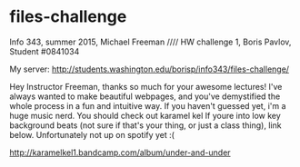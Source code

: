 # files-challenge
Info 343, summer 2015, Michael Freeman //// HW challenge 1, Boris Pavlov, Student #0841034

My server: http://students.washington.edu/borisp/info343/files-challenge/

Hey Instructor Freeman, thanks so much for your awesome lectures! I've always wanted to make beautiful webpages, and you've demystified the whole process in a fun and intuitive
way. If you haven't guessed yet, i'm a huge music nerd. You should check out karamel kel If youre into low key background beats (not sure if that's your thing, or just a class thing), link below. Unfortunately not up on spotify yet :(    

http://karamelkel1.bandcamp.com/album/under-and-under
